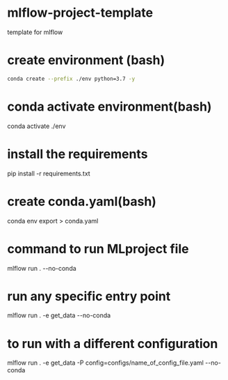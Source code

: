 # mlflow-project-template

template for mlflow

# create environment (bash)

```bash
conda create --prefix ./env python=3.7 -y
```

# conda activate environment(bash)

conda activate ./env

# install the requirements

pip install -r requirements.txt

# create conda.yaml(bash)

conda env export > conda.yaml

# command to run MLproject file

mlflow run . --no-conda

# run any specific entry point

mlflow run . -e get_data --no-conda

# to run with a different configuration

mlflow run . -e get_data -P config=configs/name_of_config_file.yaml --no-conda
